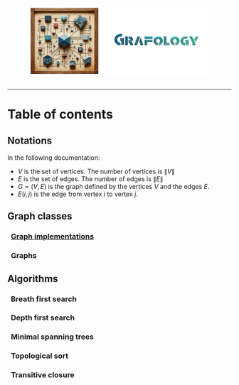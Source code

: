 <div align="center">
    <img 
        src="imgs/logo.png" 
        alt="Répétiteur logo"
        height="150px"
        width="400px"
        />
</div>
<br/>
<hr/>

# Table of contents
## Notations
In the following documentation:
- $V$ is the set of vertices. The number of vertices is $\lVert V \rVert$
- $E$ is the set of edges. The number of edges is $\lVert E \rVert$
- $G = (V, E)$ is the graph defined by the vertices $V$ and the edges $E$.
- $E(i,j)$ is the edge from vertex $i$ to vertex $j$.

## Graph classes
### &nbsp;&nbsp;[Graph implementations](graph_implementations.md)
### &nbsp;&nbsp;Graphs
## Algorithms
### &nbsp;&nbsp;Breath first search
### &nbsp;&nbsp;Depth first search
### &nbsp;&nbsp;Minimal spanning trees
### &nbsp;&nbsp;Topological sort
### &nbsp;&nbsp;Transitive closure
